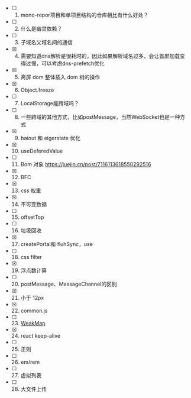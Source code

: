 - [ ] 1. mono-repor项目和单项目结构的仓库相比有什么好处？
- [ ] 2. 什么是幽灵依赖？
- [ ] 3. 子域名父域名间的通信
- [x] 4. 需要知道dns解析是很耗时的，因此如果解析域名过多，会让首屏加载变得过慢，可以考虑dns-prefetch优化
- [x] 5. 离屏 dom 整体插入 dom 树的操作
- [x] 6. Object.freeze
- [ ] 7. LocalStorage能跨域吗？
- [ ] 8. 一些跨域的其他方式，比如postMessage，当然WebSocket也是一种方式
- [x] 9. baiout 和 eigerstate 优化
- [x] 10. useDeferedValue
- [ ] 11. Bom 对象 https://juejin.cn/post/7116113618550292516
- [x] 12. BFC
- [x] 13. css 权重
- [x] 14. 不可变数据
- [ ] 15. offsetTop
- [ ] 16. 垃圾回收
- [x] 17. createPortal和 fluhSync，use
- [ ] 18. css filter
- [x] 19. 浮点数计算
- [ ] 20. postMessage、MessageChannel的区别
- [x] 21. 小于 12px
- [x] 22. common.js
- [ ] 23. [WeakMap](https://juejin.cn/post/7271643757640073216)
- [x] 24. react keep-alive
- [ ] 25. 正则 
- [ ] 26. em/rem
- [ ] 27. 虚拟列表
- [ ] 28. 大文件上传